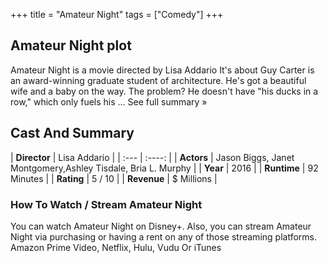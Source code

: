 +++
title = "Amateur Night"
tags = ["Comedy"]
+++
## Amateur Night plot
Amateur Night is a movie directed by Lisa Addario It's about Guy Carter is an award-winning graduate student of architecture. He's got a beautiful wife and a baby on the way. The problem? He doesn't have "his ducks in a row," which only fuels his ... See full summary »
## Cast And Summary
| **Director**      | Lisa Addario |
    | :---        |    :----:   |
    |  **Actors** | Jason Biggs, Janet Montgomery,Ashley Tisdale, Bria L. Murphy |
    | **Year**   | 2016    |
    |  **Runtime** | 92 Minutes |
    |  **Rating** | 5 / 10 | 
    |  **Revenue** | $ Millions |
### How To Watch / Stream Amateur Night
You can watch Amateur Night on Disney+.
Also, you can stream Amateur Night via purchasing or having a rent on any of those streaming platforms.
Amazon Prime Video, Netflix, Hulu, Vudu Or iTunes